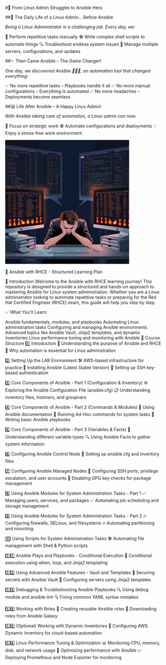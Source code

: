 #🚀 From Linux Admin Struggles to Ansible Hero

##📌 The Daily Life of a Linux Admin... Before Ansible

*Being a Linux Administrator is a challenging job. Every day, we:*

🔄 Perform repetitive tasks manually
🛠️ Write complex shell scripts to automate things
🔍 Troubleshoot endless system issues
🔧 Manage multiple servers, configurations, and updates

##✨ Then Came Ansible – The Game Changer!

*One day, we discovered Ansible 🦸‍♂️💡, an automation tool that changed everything:*

✅ No more repetitive tasks – Playbooks handle it all
✅ No more manual configurations – Everything is automated
✅ No more headaches – Deployments become seamless

##😃 Life After Ansible – A Happy Linux Admin!

*With Ansible taking care of automation, a Linux admin can now:*

🚀 Focus on strategic work
🛠️ Automate configurations and deployments
💡 Enjoy a stress-free work environment

![Ansible RHCE](images/Linux_Ansible.gif)


🚀 Ansible with RHCE - Structured Learning Plan

📌 Introduction
Welcome to the Ansible with RHCE learning journey! This repository is designed to provide a structured and hands-on approach to mastering Ansible for Linux system administration. Whether you are a Linux administrator looking to automate repetitive tasks or preparing for the Red Hat Certified Engineer (RHCE) exam, this guide will help you step by step.

✅ What You'll Learn:

Ansible fundamentals, modules, and playbooks
Automating Linux administration tasks
Configuring and managing Ansible environments
Advanced topics like Ansible Vault, Jinja2 templates, and dynamic inventories
Linux performance tuning and monitoring with Ansible
📂 Course Structure
1️⃣ Introduction
📌 Understanding the purpose of Ansible and RHCE
📌 Why automation is essential for Linux administration

2️⃣ Setting Up the LAB Environment
🛠️ AWS-based infrastructure for practice
🔧 Installing Ansible (Latest Stable Version)
🔑 Setting up SSH key-based authentication

3️⃣ Core Components of Ansible - Part 1 (Configuration & Inventory)
⚙️ Exploring the Ansible Configuration File (ansible.cfg)
📋 Understanding inventory files, hostvars, and groupvars

4️⃣ Core Components of Ansible - Part 2 (Commands & Modules)
📖 Using Ansible documentation
🚀 Running Ad-Hoc commands for system tasks
📜 Writing basic Ansible playbooks

5️⃣ Core Components of Ansible - Part 3 (Variables & Facts)
📌 Understanding different variable types
🔍 Using Ansible Facts to gather system information

6️⃣ Configuring Ansible Control Node
📌 Setting up ansible.cfg and inventory files

7️⃣ Configuring Ansible Managed Nodes
🔹 Configuring SSH ports, privilege escalation, and user accounts
🔹 Disabling GPG key checks for package management

8️⃣ Using Ansible Modules for System Administration Tasks - Part 1
✅ Managing users, services, and packages
✅ Automating job scheduling and storage management

9️⃣ Using Ansible Modules for System Administration Tasks - Part 2
🔥 Configuring firewalls, SELinux, and filesystems
🔥 Automating partitioning and mounting

🔟 Using Scripts for System Administration Tasks
🛠️ Automating file management with Shell & Python scripts

1️⃣1️⃣ Ansible Plays and Playbooks - Conditional Execution
🔄 Conditional execution using when, loop, and Jinja2 templating

1️⃣2️⃣ Using Advanced Ansible Features - Vault and Templates
🔐 Securing secrets with Ansible Vault
📄 Configuring servers using Jinja2 templates

1️⃣3️⃣ Debugging & Troubleshooting Ansible Playbooks
🔍 Using debug module and ansible-lint
🔍 Fixing common YAML syntax mistakes

1️⃣4️⃣ Working with Roles
📌 Creating reusable Ansible roles
📌 Downloading roles from Ansible Galaxy

1️⃣5️⃣ (Optional) Working with Dynamic Inventories
🔄 Configuring AWS Dynamic Inventory for cloud-based automation

1️⃣6️⃣ Linux Performance Tuning & Optimization
📊 Monitoring CPU, memory, disk, and network usage
🔧 Optimizing performance with Ansible
📈 Deploying Prometheus and Node Exporter for monitoring
